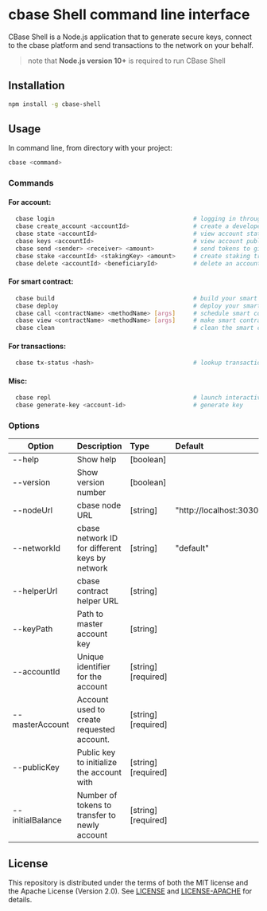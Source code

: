 # cbase Shell command line interface


CBase Shell is a Node.js application that  to generate secure keys, connect to the cbase platform and send transactions to the network on your behalf.

> note that **Node.js version 10+** is required to run CBase Shell

## Installation

```bash
npm install -g cbase-shell
```

## Usage

In command line, from directory with your project:

```bash
cbase <command>
```

### Commands

#### For account:
```bash
  cbase login                                       # logging in through cbase protocol wallet
  cbase create_account <accountId>                  # create a developer account with --masterAccount(required), publicKey and initialBalance
  cbase state <accountId>                           # view account state
  cbase keys <accountId>                            # view account public keys
  cbase send <sender> <receiver> <amount>           # send tokens to given receiver
  cbase stake <accountId> <stakingKey> <amount>     # create staking transaction (stakingKey is base58 encoded)
  cbase delete <accountId> <beneficiaryId>          # delete an account and transfer funds to beneficiary account
```

#### For smart contract:
```bash
  cbase build                                       # build your smart contract
  cbase deploy                                      # deploy your smart contract
  cbase call <contractName> <methodName> [args]     # schedule smart contract call which can modify state
  cbase view <contractName> <methodName> [args]     # make smart contract call which can view state
  cbase clean                                       # clean the smart contract build locally (remove ./out )
```

#### For transactions:
```bash
  cbase tx-status <hash>                            # lookup transaction status by hash
```

#### Misc:

```bash
  cbase repl                                        # launch interactive Node.js shell with cbase connection available to use
  cbase generate-key <account-id>                   # generate key
```

### Options

| Option                    | Description                                   | Type      | Default               |
| --------------------------|:----------------------------------------------| :---------|:----------------------|
| --help                    | Show help                                     | [boolean] |                       |
| --version                 | Show version number                           | [boolean] |                       |
| --nodeUrl                 | cbase node URL                                 | [string]  |"http://localhost:3030"|
| --networkId               | cbase network ID for different keys by network | [string]  |"default"              |
| --helperUrl               | cbase contract helper URL                      | [string]  |                       |
| --keyPath                 | Path to master account key                    | [string]  |                       |
| --accountId               | Unique identifier for the account             | [string]  [required]|             |
| --masterAccount           | Account used to create requested account.     | [string]  [required]|             |
| --publicKey               | Public key to initialize the account with     | [string]  [required]|             |
| --initialBalance          | Number of tokens to transfer to newly account | [string]  [required]|             |

## License
This repository is distributed under the terms of both the MIT license and the Apache License (Version 2.0).
See [LICENSE](LICENSE) and [LICENSE-APACHE](LICENSE-APACHE) for details.

